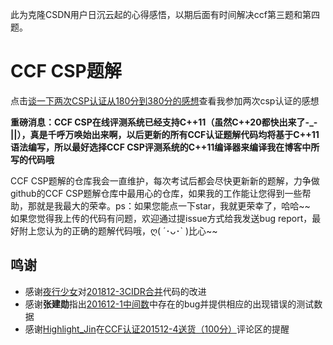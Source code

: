 此为克隆CSDN用户日沉云起的心得感悟，以期后面有时间解决ccf第三题和第四题。




# CCF CSP题解

点击[谈一下两次CSP认证从180分到380分的感想](https://blog.csdn.net/richenyunqi/article/details/83388315)查看我参加两次csp认证的感想<br>

**重磅消息：CCF CSP在线评测系统已经支持C++11（虽然C++20都快出来了-_-||），真是千呼万唤始出来啊，以后更新的所有CCF认证题解代码均将基于C++11语法编写，所以最好选择CCF CSP评测系统的C++11编译器来编译我在博客中所写的代码哦**

CCF CSP题解的仓库我会一直维护，每次考试后都会尽快更新新的题解，力争做github的CCF CSP题解仓库中最用心的仓库，如果我的工作能让您得到一些帮助，那就是我最大的荣幸。ps：如果您能点一下star，我就更荣幸了，哈哈\~\~<br>
如果您觉得我上传的代码有问题，欢迎通过提issue方式给我发送bug report，最好附上您认为的正确的题解代码哦，ღ( ´･ᴗ･\` )比心\~~

## 鸣谢

 - 感谢[夜行少女](https://me.csdn.net/qq_37967797)对[201812-3CIDR合并](https://blog.csdn.net/richenyunqi/article/details/86477396)代码的改进
 - 感谢**张建勋**指出[201612-1中间数](https://blog.csdn.net/richenyunqi/article/details/79640831)中存在的bug并提供相应的出现错误的测试数据
 - 感谢[Highlight_Jin](https://me.csdn.net/Highlight_Jin)在[CCF认证201512-4送货（100分）](https://blog.csdn.net/richenyunqi/article/details/80382450#commentsedit)评论区的提醒
